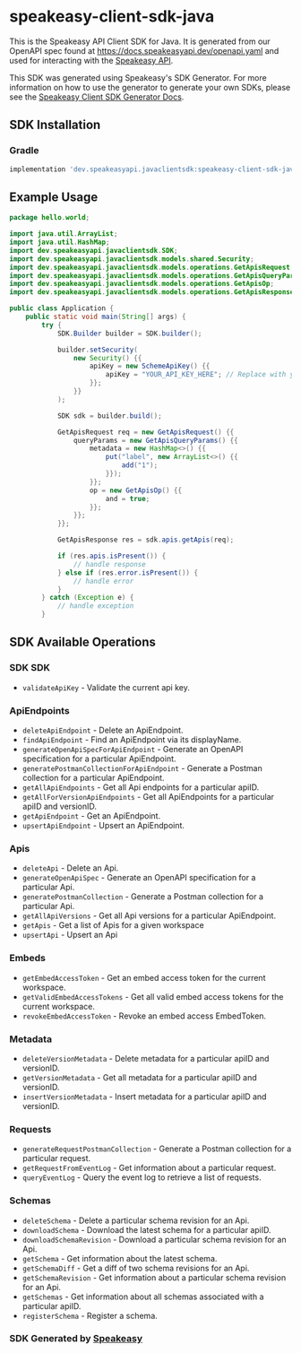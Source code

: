 # speakeasy-client-sdk-java

This is the Speakeasy API Client SDK for Java. It is generated from our OpenAPI spec found at https://docs.speakeasyapi.dev/openapi.yaml and used for interacting with the [Speakeasy API](https://docs.speakeasyapi.dev/docs/speakeasy-api/speakeasy-api).

This SDK was generated using Speakeasy's SDK Generator. For more information on how to use the generator to generate your own SDKs, please see the [Speakeasy Client SDK Generator Docs](https://docs.speakeasyapi.dev/docs/using-speakeasy/client-sdks).

<!-- Start SDK Installation -->
## SDK Installation

### Gradle

```groovy
implementation 'dev.speakeasyapi.javaclientsdk:speakeasy-client-sdk-java:0.3.0'
```
<!-- End SDK Installation -->

## Example Usage

```java
package hello.world;

import java.util.ArrayList;
import java.util.HashMap;
import dev.speakeasyapi.javaclientsdk.SDK;
import dev.speakeasyapi.javaclientsdk.models.shared.Security;
import dev.speakeasyapi.javaclientsdk.models.operations.GetApisRequest;
import dev.speakeasyapi.javaclientsdk.models.operations.GetApisQueryParams;
import dev.speakeasyapi.javaclientsdk.models.operations.GetApisOp;
import dev.speakeasyapi.javaclientsdk.models.operations.GetApisResponse;

public class Application {
    public static void main(String[] args) {
        try {
            SDK.Builder builder = SDK.builder();

            builder.setSecurity(
                new Security() {{
                    apiKey = new SchemeApiKey() {{
                        apiKey = "YOUR_API_KEY_HERE"; // Replace with your API key from your Speakeasy Workspace
                    }};
                }}
            );

            SDK sdk = builder.build();

            GetApisRequest req = new GetApisRequest() {{
                queryParams = new GetApisQueryParams() {{
                    metadata = new HashMap<>() {{
                        put("label", new ArrayList<>() {{
                            add("1");
                        }});
                    }};
                    op = new GetApisOp() {{
                        and = true;
                    }};
                }};
            }};

            GetApisResponse res = sdk.apis.getApis(req);

            if (res.apis.isPresent()) {
                // handle response
            } else if (res.error.isPresent()) {
                // handle error
            }
        } catch (Exception e) {
            // handle exception
        }
```

<!-- Start SDK Available Operations -->
## SDK Available Operations

### SDK SDK

* `validateApiKey` - Validate the current api key.

### ApiEndpoints

* `deleteApiEndpoint` - Delete an ApiEndpoint.
* `findApiEndpoint` - Find an ApiEndpoint via its displayName.
* `generateOpenApiSpecForApiEndpoint` - Generate an OpenAPI specification for a particular ApiEndpoint.
* `generatePostmanCollectionForApiEndpoint` - Generate a Postman collection for a particular ApiEndpoint.
* `getAllApiEndpoints` - Get all Api endpoints for a particular apiID.
* `getAllForVersionApiEndpoints` - Get all ApiEndpoints for a particular apiID and versionID.
* `getApiEndpoint` - Get an ApiEndpoint.
* `upsertApiEndpoint` - Upsert an ApiEndpoint.

### Apis

* `deleteApi` - Delete an Api.
* `generateOpenApiSpec` - Generate an OpenAPI specification for a particular Api.
* `generatePostmanCollection` - Generate a Postman collection for a particular Api.
* `getAllApiVersions` - Get all Api versions for a particular ApiEndpoint.
* `getApis` - Get a list of Apis for a given workspace
* `upsertApi` - Upsert an Api

### Embeds

* `getEmbedAccessToken` - Get an embed access token for the current workspace.
* `getValidEmbedAccessTokens` - Get all valid embed access tokens for the current workspace.
* `revokeEmbedAccessToken` - Revoke an embed access EmbedToken.

### Metadata

* `deleteVersionMetadata` - Delete metadata for a particular apiID and versionID.
* `getVersionMetadata` - Get all metadata for a particular apiID and versionID.
* `insertVersionMetadata` - Insert metadata for a particular apiID and versionID.

### Requests

* `generateRequestPostmanCollection` - Generate a Postman collection for a particular request.
* `getRequestFromEventLog` - Get information about a particular request.
* `queryEventLog` - Query the event log to retrieve a list of requests.

### Schemas

* `deleteSchema` - Delete a particular schema revision for an Api.
* `downloadSchema` - Download the latest schema for a particular apiID.
* `downloadSchemaRevision` - Download a particular schema revision for an Api.
* `getSchema` - Get information about the latest schema.
* `getSchemaDiff` - Get a diff of two schema revisions for an Api.
* `getSchemaRevision` - Get information about a particular schema revision for an Api.
* `getSchemas` - Get information about all schemas associated with a particular apiID.
* `registerSchema` - Register a schema.

<!-- End SDK Available Operations -->

### SDK Generated by [Speakeasy](https://docs.speakeasyapi.dev/docs/using-speakeasy/client-sdks)

